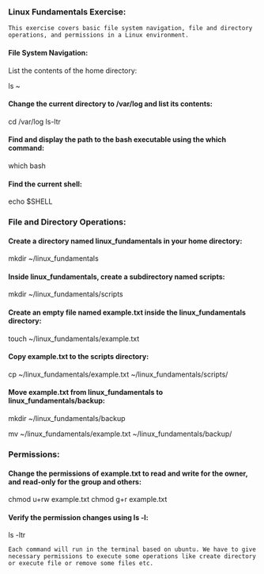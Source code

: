 ### Linux Fundamentals Exercise: 

`This exercise covers basic file system navigation, file and directory operations, and permissions in a Linux environment.`

#### File System Navigation: 

List the contents of the home directory:

ls ~


#### Change the current directory to /var/log and list its contents:

cd /var/log
ls-ltr


#### Find and display the path to the bash executable using the which command:

which bash


#### Find the current shell:

echo $SHELL


### File and Directory Operations: 

#### Create a directory named linux_fundamentals in your home directory:

mkdir ~/linux_fundamentals


#### Inside linux_fundamentals, create a subdirectory named scripts:

mkdir ~/linux_fundamentals/scripts


#### Create an empty file named example.txt inside the linux_fundamentals directory:

touch ~/linux_fundamentals/example.txt


#### Copy example.txt to the scripts directory:

cp ~/linux_fundamentals/example.txt ~/linux_fundamentals/scripts/


#### Move example.txt from linux_fundamentals to linux_fundamentals/backup:

mkdir ~/linux_fundamentals/backup

mv ~/linux_fundamentals/example.txt ~/linux_fundamentals/backup/


### Permissions:  

#### Change the permissions of example.txt to read and write for the owner, and read-only for the group and others:


chmod u+rw example.txt
chmod g+r example.txt

#### Verify the permission changes using ls -l:

ls -ltr

`Each command will run in the terminal based on ubuntu. We have to give necessary permissions to execute some operations like create directory or execute file or remove some files etc.`

